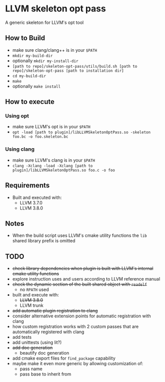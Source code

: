 
# LLVM skeleton opt pass

A generic skeleton for LLVM's opt tool

## How to Build

- make sure clang/clang++ is in your `$PATH`
- `mkdir my-build-dir`
- optionally `mkdir my-install-dir`
- `[path to repo]/skeleton-opt-pass/utils/build.sh [path to
   repo]/skeleton-opt-pass [path to installation dir]`
- `cd my-build-dir`
- `make`
- optionally `make install`

## How to execute

### Using opt

- make sure LLVM's opt is in your `$PATH`
- `opt -load [path to plugin]/libLLVMSkeletonOptPass.so -skeleton foo.bc -o
   foo.skeleton.bc`

### Using clang

- make sure LLVM's clang is in your `$PATH`
- `clang -Xclang -load -Xclang [path to plugin]/libLLVMSkeletonOptPass.so foo.c
    -o foo`
   
## Requirements

- Built and executed with:
  - LLVM 3.7.0
  - LLVM 3.8.0

## Notes

- When the build script uses LLVM's cmake utility functions the `lib` shared
  library prefix is omitted

## TODO

- ~~check library dependencies when plugin is built with LLVM's internal cmake
  utility functions~~
- explore instruction uses and users according to LLVM reference manual
- ~~check the dynamic section of the built shared object with `readelf`~~
  - no `RPATH` used
- built and execute with:
  - ~~LLVM 3.8.0~~
  - LLVM trunk
- ~~add automatic plugin registration to clang~~
- consider alternative extension points for automatic registration with clang
- how custom registration works with 2 custom passes that are automatically
  registered with clang
- add tests
- add unittests (using lit?)
- ~~add doc generation~~
  - beautify doc generation
- add cmake export files for `find_package` capability
- maybe make it even more generic by allowing customization of:
  - pass name
  - pass base to inherit from

